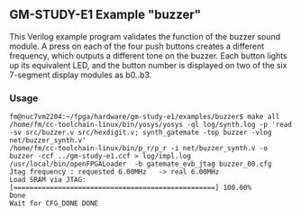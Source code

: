 ## GM-STUDY-E1 Example "buzzer"

This Verilog example program validates the function of the buzzer sound module. A press on each of the four push buttons creates a different frequency, which outputs a different tone on the buzzer. Each button lights up its equivalent LED, and the button number is displayed on two of the six 7-segment display modules as b0..b3.


### Usage

```
fm@nuc7vm2204:~/fpga/hardware/gm-study-e1/examples/buzzer$ make all
/home/fm/cc-toolchain-linux/bin/yosys/yosys -ql log/synth.log -p 'read -sv src/buzzer.v src/hexdigit.v; synth_gatemate -top buzzer -vlog net/buzzer_synth.v'
/home/fm/cc-toolchain-linux/bin/p_r/p_r -i net/buzzer_synth.v -o buzzer -ccf ../gm-study-e1.ccf > log/impl.log
/usr/local/bin/openFPGALoader  -b gatemate_evb_jtag buzzer_00.cfg
Jtag frequency : requested 6.00MHz   -> real 6.00MHz
Load SRAM via JTAG: [==================================================] 100.00%
Done
Wait for CFG_DONE DONE
```

